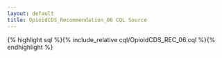 ```yaml
---
layout: default
title: OpioidCDS_Recommendation_06 CQL Source
---
```


{% highlight sql %}{% include_relative cql/OpioidCDS_REC_06.cql %}{% endhighlight %}
